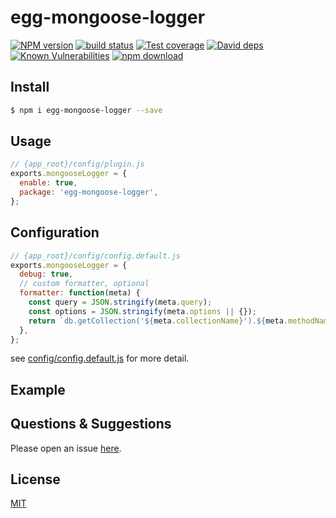 # egg-mongoose-logger

[![NPM version][npm-image]][npm-url]
[![build status][travis-image]][travis-url]
[![Test coverage][codecov-image]][codecov-url]
[![David deps][david-image]][david-url]
[![Known Vulnerabilities][snyk-image]][snyk-url]
[![npm download][download-image]][download-url]

[npm-image]: https://img.shields.io/npm/v/egg-mongoose-logger.svg?style=flat-square
[npm-url]: https://npmjs.org/package/egg-mongoose-logger
[travis-image]: https://travis-ci.org/Quinton/egg-mongoose-logger.svg?branch=master
[travis-url]: https://travis-ci.org/Quinton/egg-mongoose-logger
[codecov-image]: https://img.shields.io/codecov/c/github/Quinton/egg-mongoose-logger.svg?style=flat-square
[codecov-url]: https://codecov.io/github/Quinton/egg-mongoose-logger?branch=master
[david-image]: https://img.shields.io/david/Quinton/egg-mongoose-logger.svg?style=flat-square
[david-url]: https://david-dm.org/Quinton/egg-mongoose-logger/repo.svg
[snyk-image]: https://snyk.io/test/npm/egg-mongoose-logger/badge.svg?style=flat-square
[snyk-url]: https://snyk.io/test/npm/egg-mongoose-logger
[download-image]: https://img.shields.io/npm/dm/egg-mongoose-logger.svg?style=flat-square
[download-url]: https://npmjs.org/package/egg-mongoose-logger

<!--
Description here.
-->

## Install

```bash
$ npm i egg-mongoose-logger --save
```

## Usage

```js
// {app_root}/config/plugin.js
exports.mongooseLogger = {
  enable: true,
  package: 'egg-mongoose-logger',
};
```

## Configuration

```js
// {app_root}/config/config.default.js
exports.mongooseLogger = {
  debug: true,
  // custom formatter, optional
  formatter: function(meta) {
    const query = JSON.stringify(meta.query);
    const options = JSON.stringify(meta.options || {});
    return `db.getCollection('${meta.collectionName}').${meta.methodName}(${query}, ${options})`;
  },
};
```

see [config/config.default.js](config/config.default.js) for more detail.

## Example

<!-- example here -->

## Questions & Suggestions

Please open an issue [here](https://github.com/eggjs/egg/issues).

## License

[MIT](LICENSE)
